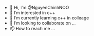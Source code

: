- 👋 Hi, I’m @NguyenChinhNOO
- 👀 I’m interested in c++
- 🌱 I’m currently learning c++ in colleage
- 💞️ I’m looking to collaborate on ...
- 📫 How to reach me ...

<!---
NguyenChinhNOO/NguyenChinhNOO is a ✨ special ✨ repository because its `README.md` (this file) appears on your GitHub profile.
You can click the Preview link to take a look at your changes.
--->
